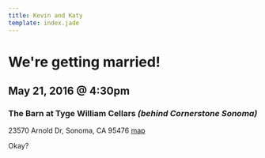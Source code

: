 ```yaml
---
title: Kevin and Katy
template: index.jade
---
```


# We're getting married!
## May 21, 2016 @ 4:30pm
### The Barn at Tyge William Cellars _(behind Cornerstone Sonoma)_

23570 Arnold Dr, Sonoma, CA 95476 [map](https://www.google.com/maps/place/23570+Arnold+Dr,+Sonoma,+CA+95476/@38.2277757,-122.4576599,17z/data=!3m1!4b1!4m2!3m1!1s0x8085af4f947c00b3:0x3e15948310657dd8)

Okay?
